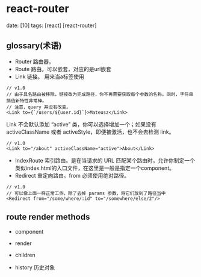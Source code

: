 # react-router
date: [10]
tags: [react] [react-router]


## glossary(术语)

- Router 路由器。
- Route 路由。可以嵌套，对应的是url嵌套
- Link 链接。 用来当a标签使用

```JSX
// v1.0
// 由于具名路由被移除，链接改为完成路径，你不再需要获取每个参数的名称。同时，字符串插值新特性非常棒。
// 注意，query 并没有改变。
<Link to={`/users/${user.id}`}>Mateusz</Link>
```

Link 不会默认添加 “active” 类，你可以选择增加一个；如果没有 activeClassName 或者 activeStyle，即便被激活，也不会去检测 link。

```JSX
// v1.0
<Link to="/about" activeClassName="active">About</Link>
```

- IndexRoute 索引路由。是在当请求的 URL 匹配某个路由时，允许你制定一个类似index.html的入口文件，在这里是一般是指定一个component。
- Redirect 重定向路由。from 必须使用绝对路径。

```JSX
// v1.0
// 可以像上面一样正常工作，除了去掉 params 参数，将它们放到了路径当中
<Redirect from="/some/where/:id" to="/somewhere/else/2"/>
```

## route render methods

- component
- render
- children

- history 历史对象
